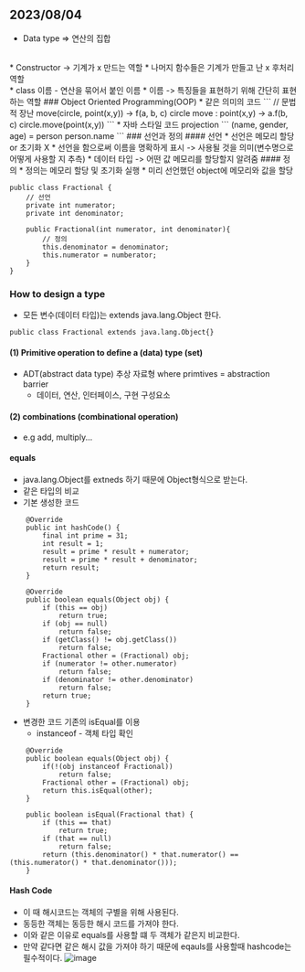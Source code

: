 ## 2023/08/04
* Data type => 연산의 집합
<br>
* Constructor -> 기계가 x 만드는 역할 
* 나머지 함수들은 기계가 만들고 난 x 후처리 역할
<br>
* class 이름 - 연산을 묶어서 붙인 이름
* 이름 -> 특징들을 표현하기 위해 간단히 표현하는 역할
### Object Oriented Programming(OOP)
* 같은 의미의 코드
```
// 문법적 장난
move(circle, point(x,y)) -> f(a, b, c)
circle move : point(x,y) -> a.f(b, c)
circle.move(point(x,y))
```
* 자바 스타일 코드 projection
```
(name, gender, age) = person
person.name
```
### 선언과 정의
#### 선언
* 선언은 메모리 할당 or 초기화 X
* 선언을 함으로써 이름을 명확하게 표시 -> 사용될 것을 의미(변수명으로 어떻게 사용할 지 추측)
* 데이터 타입 -> 어떤 값 메모리를 할당할지 알려줌
#### 정의
* 정의는 메모리 할당 및 초기화 실행 
* 미리 선언했던 object에 메모리와 값을 할당

```
public class Fractional {
    // 선언
    private int numerator;
    private int denominator;
  
    public Fractional(int numerator, int denominator){
        // 정의
        this.denominator = denominator;
        this.numerator = numberator;
    }
}
```
### How to design a type
* 모든 변수(데이터 타입)는 extends java.lang.Object 한다.
```
public class Fractional extends java.lang.Object{}
```
#### (1) Primitive operation to define a (data) type (set)
* ADT(abstract data type) 추상 자료형 where primtives = abstraction barrier
  * 데이터, 연산, 인터페이스, 구현 구성요소
#### (2) combinations (combinational operation) 
* e.g add, multiply...

#### equals
* java.lang.Object를 extneds 하기 때문에 Object형식으로 받는다.
* 같은 타입의 비교
* 기본 생성한 코드
```
    @Override
    public int hashCode() {
        final int prime = 31;
        int result = 1;
        result = prime * result + numerator;
        result = prime * result + denominator;
        return result;
    }

    @Override
    public boolean equals(Object obj) {
        if (this == obj)
            return true;
        if (obj == null)
            return false;
        if (getClass() != obj.getClass())
            return false;
        Fractional other = (Fractional) obj;
        if (numerator != other.numerator)
            return false;
        if (denominator != other.denominator)
            return false;
        return true;
    }
```
* 변경한 코드 기존의 isEqual를 이용
  * instanceof - 객체 타입 확인
```    
    @Override
    public boolean equals(Object obj) {
        if(!(obj instanceof Fractional))
            return false;
        Fractional other = (Fractional) obj;
        return this.isEqual(other);
    }

    public boolean isEqual(Fractional that) {
        if (this == that)
            return true;
        if (that == null) 
            return false;
        return (this.denominator() * that.numerator() == (this.numerator() * that.denominator()));
    }

```
#### Hash Code
* 이 때 해시코드는 객체의 구별을 위해 사용된다.
* 동등한 객체는 동등한 해시 코드를 가져야 한다.
* 이와 같은 이유로 equals를 사용할 떄 두 객체가 같은지 비교한다.
* 만약 같다면 같은 해시 값을 가져야 하기 때문에 eqauls를 사용할때 hashcode는 필수적이다.
![image](https://github.com/P-C-Space/NHNStudy/assets/39722575/16a3065b-4ce6-4647-8c72-940acb1b2d02)
